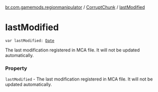 [br.com.gamemods.regionmanipulator](../index.md) / [CorruptChunk](index.md) / [lastModified](./last-modified.md)

# lastModified

`var lastModified: `[`Date`](https://docs.oracle.com/javase/6/docs/api/java/util/Date.html)

The last modification registered in MCA file. It will not be updated automatically.

### Property

`lastModified` - The last modification registered in MCA file. It will not be updated automatically.